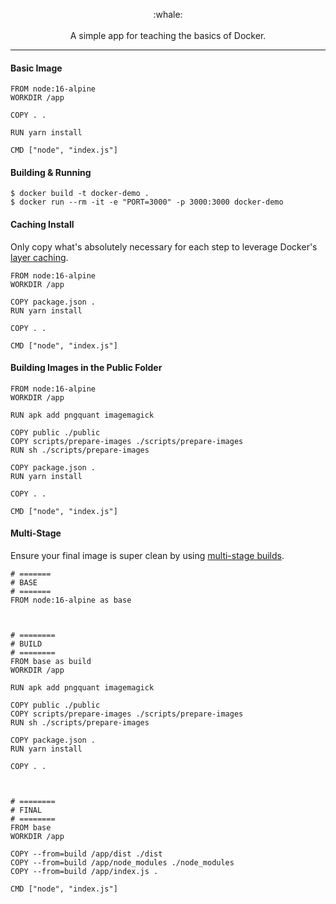 <p align="center">
  :whale:
  <br /><br />
  A simple app for teaching the basics of Docker.
</p>

---

#### Basic Image

```
FROM node:16-alpine
WORKDIR /app

COPY . .

RUN yarn install

CMD ["node", "index.js"]
```

#### Building & Running

```
$ docker build -t docker-demo .
$ docker run --rm -it -e "PORT=3000" -p 3000:3000 docker-demo
```

#### Caching Install

Only copy what's absolutely necessary for each step to leverage Docker's [layer caching](https://docs.docker.com/develop/develop-images/dockerfile_best-practices/#leverage-build-cache).

```
FROM node:16-alpine
WORKDIR /app

COPY package.json .
RUN yarn install

COPY . .

CMD ["node", "index.js"]
```

#### Building Images in the Public Folder

```
FROM node:16-alpine
WORKDIR /app

RUN apk add pngquant imagemagick

COPY public ./public
COPY scripts/prepare-images ./scripts/prepare-images
RUN sh ./scripts/prepare-images

COPY package.json .
RUN yarn install

COPY . .

CMD ["node", "index.js"]
```

#### Multi-Stage 

Ensure your final image is super clean by using [multi-stage builds](https://docs.docker.com/develop/develop-images/dockerfile_best-practices/#use-multi-stage-builds).

```
# =======
# BASE
# =======
FROM node:16-alpine as base



# ========
# BUILD
# ========
FROM base as build
WORKDIR /app

RUN apk add pngquant imagemagick

COPY public ./public
COPY scripts/prepare-images ./scripts/prepare-images
RUN sh ./scripts/prepare-images

COPY package.json .
RUN yarn install

COPY . .



# ========
# FINAL
# ========
FROM base
WORKDIR /app

COPY --from=build /app/dist ./dist
COPY --from=build /app/node_modules ./node_modules
COPY --from=build /app/index.js .

CMD ["node", "index.js"]
```
